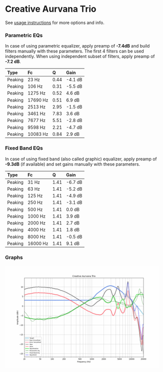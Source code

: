 # Creative Aurvana Trio
See [usage instructions](https://github.com/jaakkopasanen/AutoEq#usage) for more options and info.

### Parametric EQs
In case of using parametric equalizer, apply preamp of **-7.4dB** and build filters manually
with these parameters. The first 4 filters can be used independently.
When using independent subset of filters, apply preamp of **-7.2 dB**.

| Type    | Fc       |    Q | Gain    |
|:--------|:---------|:-----|:--------|
| Peaking | 23 Hz    | 0.44 | -4.1 dB |
| Peaking | 106 Hz   | 0.31 | -5.5 dB |
| Peaking | 1275 Hz  | 0.52 | 4.6 dB  |
| Peaking | 17690 Hz | 0.51 | 6.9 dB  |
| Peaking | 2513 Hz  | 2.95 | -1.5 dB |
| Peaking | 3461 Hz  | 7.83 | 3.6 dB  |
| Peaking | 7677 Hz  | 5.51 | -2.8 dB |
| Peaking | 9598 Hz  | 2.21 | -4.7 dB |
| Peaking | 10083 Hz | 0.84 | 2.9 dB  |

### Fixed Band EQs
In case of using fixed band (also called graphic) equalizer, apply preamp of **-9.3dB**
(if available) and set gains manually with these parameters.

| Type    | Fc       |    Q | Gain    |
|:--------|:---------|:-----|:--------|
| Peaking | 31 Hz    | 1.41 | -6.7 dB |
| Peaking | 63 Hz    | 1.41 | -5.2 dB |
| Peaking | 125 Hz   | 1.41 | -4.9 dB |
| Peaking | 250 Hz   | 1.41 | -3.1 dB |
| Peaking | 500 Hz   | 1.41 | 0.0 dB  |
| Peaking | 1000 Hz  | 1.41 | 3.9 dB  |
| Peaking | 2000 Hz  | 1.41 | 2.7 dB  |
| Peaking | 4000 Hz  | 1.41 | 1.8 dB  |
| Peaking | 8000 Hz  | 1.41 | -0.5 dB |
| Peaking | 16000 Hz | 1.41 | 9.1 dB  |

### Graphs
![](./Creative%20Aurvana%20Trio.png)